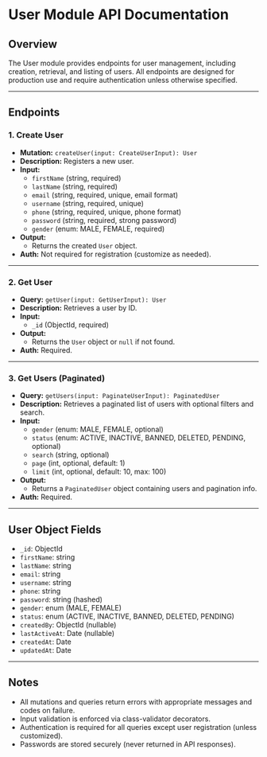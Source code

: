 # User Module API Documentation

## Overview

The User module provides endpoints for user management, including creation, retrieval, and listing of users. All endpoints are designed for production use and require authentication unless otherwise specified.

---

## Endpoints

### 1. Create User

- **Mutation:** `createUser(input: CreateUserInput): User`
- **Description:** Registers a new user.
- **Input:**
  - `firstName` (string, required)
  - `lastName` (string, required)
  - `email` (string, required, unique, email format)
  - `username` (string, required, unique)
  - `phone` (string, required, unique, phone format)
  - `password` (string, required, strong password)
  - `gender` (enum: MALE, FEMALE, required)
- **Output:**
  - Returns the created `User` object.
- **Auth:** Not required for registration (customize as needed).

---

### 2. Get User

- **Query:** `getUser(input: GetUserInput): User`
- **Description:** Retrieves a user by ID.
- **Input:**
  - `_id` (ObjectId, required)
- **Output:**
  - Returns the `User` object or `null` if not found.
- **Auth:** Required.

---

### 3. Get Users (Paginated)

- **Query:** `getUsers(input: PaginateUserInput): PaginatedUser`
- **Description:** Retrieves a paginated list of users with optional filters and search.
- **Input:**
  - `gender` (enum: MALE, FEMALE, optional)
  - `status` (enum: ACTIVE, INACTIVE, BANNED, DELETED, PENDING, optional)
  - `search` (string, optional)
  - `page` (int, optional, default: 1)
  - `limit` (int, optional, default: 10, max: 100)
- **Output:**
  - Returns a `PaginatedUser` object containing users and pagination info.
- **Auth:** Required.

---

## User Object Fields

- `_id`: ObjectId
- `firstName`: string
- `lastName`: string
- `email`: string
- `username`: string
- `phone`: string
- `password`: string (hashed)
- `gender`: enum (MALE, FEMALE)
- `status`: enum (ACTIVE, INACTIVE, BANNED, DELETED, PENDING)
- `createdBy`: ObjectId (nullable)
- `lastActiveAt`: Date (nullable)
- `createdAt`: Date
- `updatedAt`: Date

---

## Notes

- All mutations and queries return errors with appropriate messages and codes on failure.
- Input validation is enforced via class-validator decorators.
- Authentication is required for all queries except user registration (unless customized).
- Passwords are stored securely (never returned in API responses).
